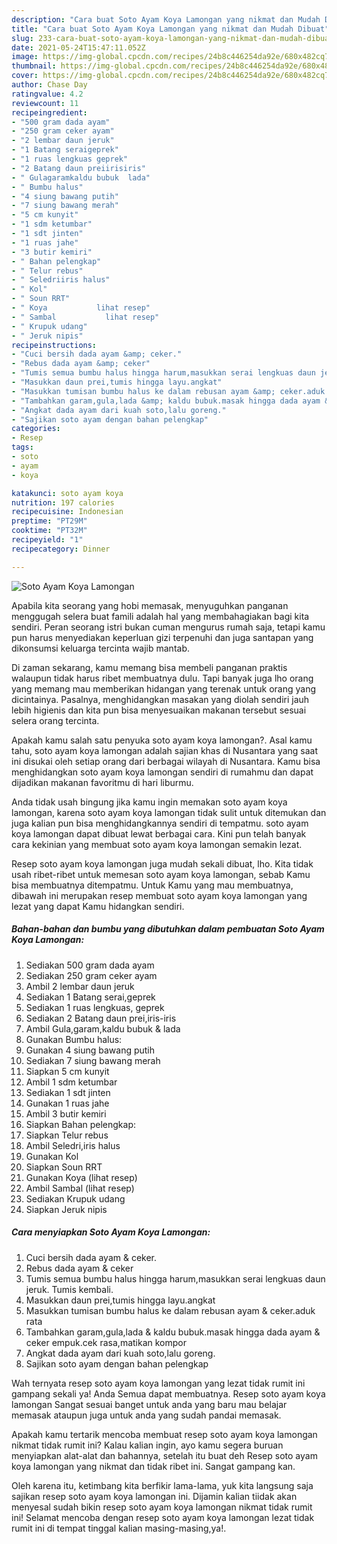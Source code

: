 ```yaml
---
description: "Cara buat Soto Ayam Koya Lamongan yang nikmat dan Mudah Dibuat"
title: "Cara buat Soto Ayam Koya Lamongan yang nikmat dan Mudah Dibuat"
slug: 233-cara-buat-soto-ayam-koya-lamongan-yang-nikmat-dan-mudah-dibuat
date: 2021-05-24T15:47:11.052Z
image: https://img-global.cpcdn.com/recipes/24b8c446254da92e/680x482cq70/soto-ayam-koya-lamongan-foto-resep-utama.jpg
thumbnail: https://img-global.cpcdn.com/recipes/24b8c446254da92e/680x482cq70/soto-ayam-koya-lamongan-foto-resep-utama.jpg
cover: https://img-global.cpcdn.com/recipes/24b8c446254da92e/680x482cq70/soto-ayam-koya-lamongan-foto-resep-utama.jpg
author: Chase Day
ratingvalue: 4.2
reviewcount: 11
recipeingredient:
- "500 gram dada ayam"
- "250 gram ceker ayam"
- "2 lembar daun jeruk"
- "1 Batang seraigeprek"
- "1 ruas lengkuas geprek"
- "2 Batang daun preiirisiris"
- " Gulagaramkaldu bubuk  lada"
- " Bumbu halus"
- "4 siung bawang putih"
- "7 siung bawang merah"
- "5 cm kunyit"
- "1 sdm ketumbar"
- "1 sdt jinten"
- "1 ruas jahe"
- "3 butir kemiri"
- " Bahan pelengkap"
- " Telur rebus"
- " Seledriiris halus"
- " Kol"
- " Soun RRT"
- " Koya           lihat resep"
- " Sambal           lihat resep"
- " Krupuk udang"
- " Jeruk nipis"
recipeinstructions:
- "Cuci bersih dada ayam &amp; ceker."
- "Rebus dada ayam &amp; ceker"
- "Tumis semua bumbu halus hingga harum,masukkan serai lengkuas daun jeruk. Tumis kembali."
- "Masukkan daun prei,tumis hingga layu.angkat"
- "Masukkan tumisan bumbu halus ke dalam rebusan ayam &amp; ceker.aduk rata"
- "Tambahkan garam,gula,lada &amp; kaldu bubuk.masak hingga dada ayam &amp; ceker empuk.cek rasa,matikan kompor"
- "Angkat dada ayam dari kuah soto,lalu goreng."
- "Sajikan soto ayam dengan bahan pelengkap"
categories:
- Resep
tags:
- soto
- ayam
- koya

katakunci: soto ayam koya 
nutrition: 197 calories
recipecuisine: Indonesian
preptime: "PT29M"
cooktime: "PT32M"
recipeyield: "1"
recipecategory: Dinner

---
```



![Soto Ayam Koya Lamongan](https://img-global.cpcdn.com/recipes/24b8c446254da92e/680x482cq70/soto-ayam-koya-lamongan-foto-resep-utama.jpg)

Apabila kita seorang yang hobi memasak, menyuguhkan panganan menggugah selera buat famili adalah hal yang membahagiakan bagi kita sendiri. Peran seorang istri bukan cuman mengurus rumah saja, tetapi kamu pun harus menyediakan keperluan gizi terpenuhi dan juga santapan yang dikonsumsi keluarga tercinta wajib mantab.

Di zaman  sekarang, kamu memang bisa membeli panganan praktis walaupun tidak harus ribet membuatnya dulu. Tapi banyak juga lho orang yang memang mau memberikan hidangan yang terenak untuk orang yang dicintainya. Pasalnya, menghidangkan masakan yang diolah sendiri jauh lebih higienis dan kita pun bisa menyesuaikan makanan tersebut sesuai selera orang tercinta. 



Apakah kamu salah satu penyuka soto ayam koya lamongan?. Asal kamu tahu, soto ayam koya lamongan adalah sajian khas di Nusantara yang saat ini disukai oleh setiap orang dari berbagai wilayah di Nusantara. Kamu bisa menghidangkan soto ayam koya lamongan sendiri di rumahmu dan dapat dijadikan makanan favoritmu di hari liburmu.

Anda tidak usah bingung jika kamu ingin memakan soto ayam koya lamongan, karena soto ayam koya lamongan tidak sulit untuk ditemukan dan juga kalian pun bisa menghidangkannya sendiri di tempatmu. soto ayam koya lamongan dapat dibuat lewat berbagai cara. Kini pun telah banyak cara kekinian yang membuat soto ayam koya lamongan semakin lezat.

Resep soto ayam koya lamongan juga mudah sekali dibuat, lho. Kita tidak usah ribet-ribet untuk memesan soto ayam koya lamongan, sebab Kamu bisa membuatnya ditempatmu. Untuk Kamu yang mau membuatnya, dibawah ini merupakan resep membuat soto ayam koya lamongan yang lezat yang dapat Kamu hidangkan sendiri.

<!--inarticleads1-->

##### Bahan-bahan dan bumbu yang dibutuhkan dalam pembuatan Soto Ayam Koya Lamongan:

1. Sediakan 500 gram dada ayam
1. Sediakan 250 gram ceker ayam
1. Ambil 2 lembar daun jeruk
1. Sediakan 1 Batang serai,geprek
1. Sediakan 1 ruas lengkuas, geprek
1. Sediakan 2 Batang daun prei,iris-iris
1. Ambil  Gula,garam,kaldu bubuk &amp; lada
1. Gunakan  Bumbu halus:
1. Gunakan 4 siung bawang putih
1. Sediakan 7 siung bawang merah
1. Siapkan 5 cm kunyit
1. Ambil 1 sdm ketumbar
1. Sediakan 1 sdt jinten
1. Gunakan 1 ruas jahe
1. Ambil 3 butir kemiri
1. Siapkan  Bahan pelengkap:
1. Siapkan  Telur rebus
1. Ambil  Seledri,iris halus
1. Gunakan  Kol
1. Siapkan  Soun RRT
1. Gunakan  Koya           (lihat resep)
1. Ambil  Sambal           (lihat resep)
1. Sediakan  Krupuk udang
1. Siapkan  Jeruk nipis




<!--inarticleads2-->

##### Cara menyiapkan Soto Ayam Koya Lamongan:

1. Cuci bersih dada ayam &amp; ceker.
1. Rebus dada ayam &amp; ceker
1. Tumis semua bumbu halus hingga harum,masukkan serai lengkuas daun jeruk. Tumis kembali.
1. Masukkan daun prei,tumis hingga layu.angkat
1. Masukkan tumisan bumbu halus ke dalam rebusan ayam &amp; ceker.aduk rata
1. Tambahkan garam,gula,lada &amp; kaldu bubuk.masak hingga dada ayam &amp; ceker empuk.cek rasa,matikan kompor
1. Angkat dada ayam dari kuah soto,lalu goreng.
1. Sajikan soto ayam dengan bahan pelengkap




Wah ternyata resep soto ayam koya lamongan yang lezat tidak rumit ini gampang sekali ya! Anda Semua dapat membuatnya. Resep soto ayam koya lamongan Sangat sesuai banget untuk anda yang baru mau belajar memasak ataupun juga untuk anda yang sudah pandai memasak.

Apakah kamu tertarik mencoba membuat resep soto ayam koya lamongan nikmat tidak rumit ini? Kalau kalian ingin, ayo kamu segera buruan menyiapkan alat-alat dan bahannya, setelah itu buat deh Resep soto ayam koya lamongan yang nikmat dan tidak ribet ini. Sangat gampang kan. 

Oleh karena itu, ketimbang kita berfikir lama-lama, yuk kita langsung saja sajikan resep soto ayam koya lamongan ini. Dijamin kalian tiidak akan menyesal sudah bikin resep soto ayam koya lamongan nikmat tidak rumit ini! Selamat mencoba dengan resep soto ayam koya lamongan lezat tidak rumit ini di tempat tinggal kalian masing-masing,ya!.

